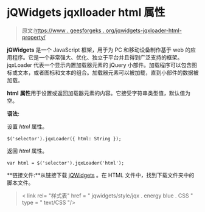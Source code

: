 # jQWidgets jqxlloader html 属性

> 原文:[https://www . geesforgeks . org/jqwidgets-jqxloader-html-property/](https://www.geeksforgeeks.org/jqwidgets-jqxloader-html-property/)

**jQWidgets** 是一个 JavaScript 框架，用于为 PC 和移动设备制作基于 web 的应用程序。它是一个非常强大、优化、独立于平台并且得到广泛支持的框架。jqxLoader 代表一个显示内置加载器元素的 jQuery 小部件。加载程序可以包含图标或文本，或者图标和文本的组合。加载器元素可以被加载，直到小部件的数据被加载。

**html** **属性**用于设置或返回加载器元素的内容。它接受字符串类型值，默认值为空。

**语法:**

设置 *html* 属性。

```
$('selector').jqxLoader({ html: String });
```

返回 *html* 属性。

```
var html = $('selector').jqxLoader('html');
```

**链接文件:**从链接下载 [jQWidgets](https://www.jqwidgets.com/download/) 。在 HTML 文件中，找到下载文件夹中的脚本文件。

> <link rel="”stylesheet”" href="”jqwidgets/styles/jqx.base.css”" type="”text/css”">
> < link rel= "样式表" href = " jqwidgets/style/jqx . energy blue . CSS " type = " text/CSS "/>
> <script type = " text/JavaScript " src = " scripts/jquery-1 . 11 . 1 . min . js "></script>
> <script type = " text/JavaScript " src = " jqwidgets/jqxcore . js

下面的例子说明了 jQWidgets jqxlloader*html*属性。

**示例:**

## 超文本标记语言

```
<!DOCTYPE html>
<html lang="en">

<head>
    <link rel="stylesheet" href=
        "jqwidgets/styles/jqx.base.css" 
          type="text/css" />
    <link rel="stylesheet" href=
        "jqwidgets/styles/jqx.energyblue.css" 
          type="text/css" />
    <script type="text/javascript" 
        src="scripts/jquery-1.11.1.min.js">
    </script>
    <script type="text/javascript" 
        src="jqwidgets/jqxcore.js">
    </script>
    <script type="text/javascript" 
        src="jqwidgets/jqxloader.js">
    </script>
</head>

<body>
    <center>
        <h1 style="color: green;">
            GeeksforGeeks
        </h1>

        <h3>
            jQWidgets jqxLoader html Property
        </h3>

        <div style="margin-top: 130px;" 
            id="jqxLoader">
        </div>
    </center>

    <script type="text/javascript">
        $(document).ready(function() {
            $("#jqxLoader").jqxLoader({
                width: 250,
                height: 150,
                autoOpen: true,
                html: `
                    <h3>Loading</h3>
                    <h1 style="color: green;">GeeksforGeeks</h1>`
            });
        });
    </script>
</body>

</html>
```

**输出:**

![](img/13841be03008a157287d56016312348c.png)

**参考:**[https://www . jqwidgets . com/jquery-widgets-documentation/documentation/jqxloader/jquery-loader-API . htm](https://www.jqwidgets.com/jquery-widgets-documentation/documentation/jqxloader/jquery-loader-api.htm)
